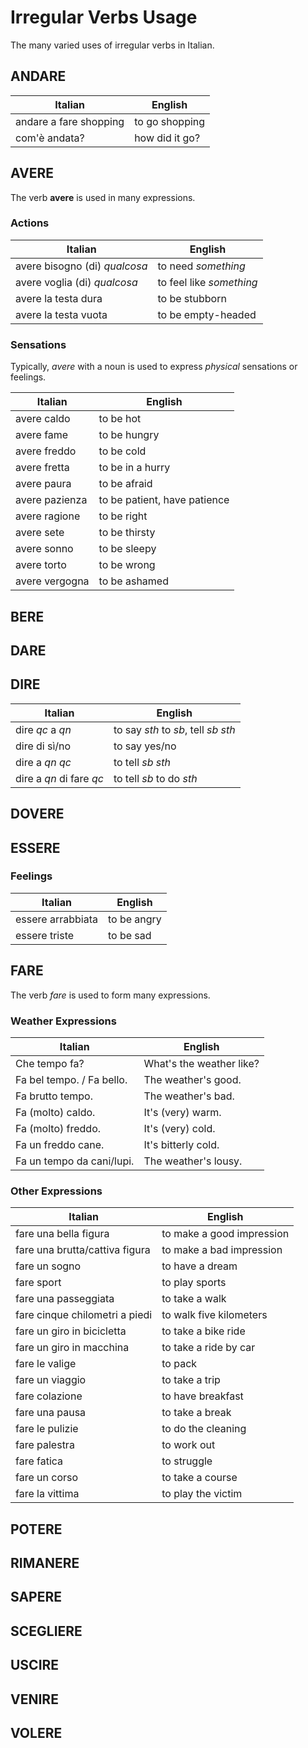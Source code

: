 # Irregular Verbs Usage

The many varied uses of irregular verbs in Italian.

## ANDARE

| Italian                | English        |
|------------------------|----------------|
| andare a fare shopping | to go shopping |
| com'è andata?          | how did it go? |

## AVERE

The verb **avere** is used in many expressions.

### Actions

| Italian                       | English                  |
|-------------------------------|--------------------------|
| avere bisogno (di) *qualcosa* | to need *something*      |
| avere voglia (di) *qualcosa*  | to feel like *something* |
| avere la testa dura           | to be stubborn           |
| avere la testa vuota          | to be empty-headed       |

### Sensations

Typically, _avere_ with a noun is used to express _physical_ sensations or feelings.

| Italian        | English                      |
|----------------|------------------------------|
| avere caldo    | to be hot                    |
| avere fame     | to be hungry                 |
| avere freddo   | to be cold                   |
| avere fretta   | to be in a hurry             |
| avere paura    | to be afraid                 |
| avere pazienza | to be patient, have patience |
| avere ragione  | to be right                  |
| avere sete     | to be thirsty                |
| avere sonno    | to be sleepy                 |
| avere torto    | to be wrong                  |
| avere vergogna | to be ashamed                |

## BERE

## DARE

## DIRE

| Italian                  | English                               |
|--------------------------|---------------------------------------|
| dire _qc_ a _qn_         | to say _sth_ to _sb_, tell _sb_ _sth_ |
| dire di sì/no            | to say yes/no                         |
| dire a _qn_ _qc_         | to tell _sb_ _sth_                    |
| dire a _qn_ di fare _qc_ | to tell _sb_ to do _sth_              |

## DOVERE

## ESSERE

### Feelings

| Italian           | English     |
|-------------------|-------------|
| essere arrabbiata | to be angry |
| essere triste     | to be sad   |

## FARE

The verb _fare_ is used to form many expressions.

### Weather Expressions

| Italian                   | English                  |
|---------------------------|--------------------------|
| Che tempo fa?             | What's the weather like? |
| Fa bel tempo. / Fa bello. | The weather's good.      |
| Fa brutto tempo.          | The weather's bad.       |
| Fa (molto) caldo.         | It's (very) warm.        |
| Fa (molto) freddo.        | It's (very) cold.        |
| Fa un freddo cane.        | It's bitterly cold.      |
| Fa un tempo da cani/lupi. | The weather's lousy.     |

### Other Expressions

| Italian                        | English                   |
|--------------------------------|---------------------------|
| fare una bella figura          | to make a good impression |
| fare una brutta/cattiva figura | to make a bad impression  |
| fare un sogno                  | to have a dream           |
| fare sport                     | to play sports            |
| fare una passeggiata           | to take a walk            |
| fare cinque chilometri a piedi | to walk five kilometers   |
| fare un giro in bicicletta     | to take a bike ride       |
| fare un giro in macchina       | to take a ride by car     |
| fare le valige                 | to pack                   |
| fare un viaggio                | to take a trip            |
| fare colazione                 | to have breakfast         |
| fare una pausa                 | to take a break           |
| fare le pulizie                | to do the cleaning        |
| fare palestra                  | to work out               |
| fare fatica                    | to struggle               |
| fare un corso                  | to take a course          |
| fare la vittima                | to play the victim        |

## POTERE

## RIMANERE

## SAPERE

## SCEGLIERE

## USCIRE

## VENIRE

## VOLERE
